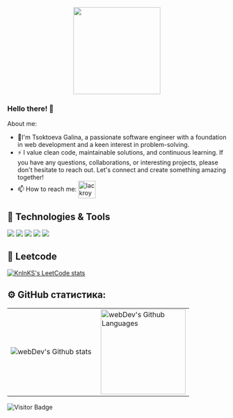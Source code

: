 <div id="header" align="center">
<img src="https://media.giphy.com/media/v1.Y2lkPTc5MGI3NjExOTdyY2FxeXl0bWs5Zjl1cHR5Mmxxa2VzcTE1aWtpejc1aWg0dWZqbSZlcD12MV9pbnRlcm5hbF9naWZfYnlfaWQmY3Q9Zw/LMcB8XospGZO8UQq87/giphy.gif" width="200"/>
</div>

### Hello there! 👋
About me: 

- :telescope:I'm Tsoktoeva Galina, a passionate software engineer with a  foundation in web development and a keen interest in problem-solving.
- :zap: I value clean code, maintainable solutions, and continuous learning.
If you have any questions, collaborations, or interesting projects, please don't hesitate to reach out. Let's connect and create something amazing together!
- :mailbox: How to reach me: <a href="https://t.me/ga1tsok" target="blank"><img align="center" src="https://img.icons8.com/?size=512&id=oWiuH0jFiU0R&format=png" alt="lackroy" height="40" width="40" /></a>
          
## 🔧 Technologies & Tools
![](https://img.shields.io/badge/Editor-PyCharm-informational?style=flat&logo=visual-studio-code&logoColor=white&color=blue)
![](https://img.shields.io/badge/Code-Python-informational?style=flat&logo=python&logoColor=white&color=blue)
![](https://img.shields.io/badge/Code-JavaScript-informational?style=flat&logo=javascript&logoColor=white&color=blue)
![](https://img.shields.io/badge/Shell-Bash-informational?style=flat&logo=gnu-bash&logoColor=white&color=blue)
![](https://img.shields.io/badge/Tools-Docker-informational?style=flat&logo=docker&logoColor=white&color=blue)

## 🔧 Leetcode
[![KnlnKS's LeetCode stats](https://leetcode-stats-six.vercel.app/?username=GalinaTsok&theme=dark)](https://github.com/KnlnKS/leetcode-stats)

## ⚙️ GitHub статистика:

<table>
  <tr>
    <td>
      <img align="left" src="http://github-readme-streak-stats.herokuapp.com?user=GalinaTsoktoeva&theme=dark&background=000000" alt="webDev's Github stats" />
    </td>
    <td>
      <img height="195px" align="right" alt="webDev's Github Languages" src="https://github-readme-stats-sigma-five.vercel.app/api/top-langs/?username=GalinaTsoktoeva&layout=compact&theme=vision-friendly-dark" />
    </td>
  </tr>
</table>

![Visitor Badge](https://visitor-badge.laobi.icu/badge?page_id=GalinaTsoktoeva)
